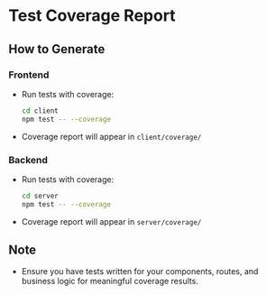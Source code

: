 # Test Coverage Report

## How to Generate

### Frontend
- Run tests with coverage:
  ```bash
  cd client
  npm test -- --coverage
  ```
- Coverage report will appear in `client/coverage/`

### Backend
- Run tests with coverage:
  ```bash
  cd server
  npm test -- --coverage
  ```
- Coverage report will appear in `server/coverage/`

## Note
- Ensure you have tests written for your components, routes, and business logic for meaningful coverage results. 